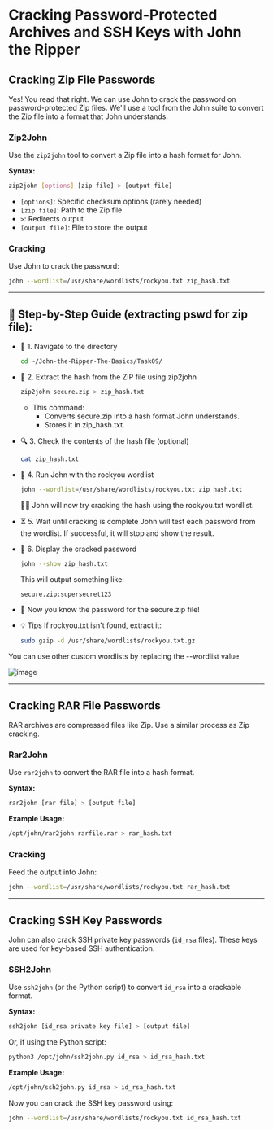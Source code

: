 # Cracking Password-Protected Archives and SSH Keys with John the Ripper

## Cracking Zip File Passwords

Yes! You read that right. We can use John to crack the password on password-protected Zip files. We'll use a tool from the John suite to convert the Zip file into a format that John understands.

### Zip2John

Use the `zip2john` tool to convert a Zip file into a hash format for John.

**Syntax:**

```bash
zip2john [options] [zip file] > [output file]
```

- `[options]`: Specific checksum options (rarely needed)
- `[zip file]`: Path to the Zip file
- `>`: Redirects output
- `[output file]`: File to store the output

### Cracking

Use John to crack the password:

```bash
john --wordlist=/usr/share/wordlists/rockyou.txt zip_hash.txt
```
---

## 🧭 Step-by-Step Guide (extracting pswd for zip file):
- 📁 1. Navigate to the directory
  ```bash
  cd ~/John-the-Ripper-The-Basics/Task09/
  ```

- 🧱 2. Extract the hash from the ZIP file using zip2john
  ```bash
  zip2john secure.zip > zip_hash.txt
  ```
  - This command:
    - Converts secure.zip into a hash format John understands.
    - Stores it in zip_hash.txt.

- 🔍 3. Check the contents of the hash file (optional)
  ```bash
  cat zip_hash.txt
  ```
  
- 🔨 4. Run John with the rockyou wordlist
  ```bash
  john --wordlist=/usr/share/wordlists/rockyou.txt zip_hash.txt
  ```
  
   🧔‍♂️ John will now try cracking the hash using the rockyou.txt wordlist.

- ⏳ 5. Wait until cracking is complete
  John will test each password from the wordlist. If successful, it will stop and show the result.

- 🔑 6. Display the cracked password
  ```bash
  john --show zip_hash.txt
  ```
  This will output something like:
  ```bash
  secure.zip:supersecret123
  ```
  
- 🎉 Now you know the password for the secure.zip file!

- 💡 Tips
  If rockyou.txt isn't found, extract it:
  ```bash
  sudo gzip -d /usr/share/wordlists/rockyou.txt.gz
  ```
You can use other custom wordlists by replacing the --wordlist value.

![image](https://github.com/user-attachments/assets/4cffb8a2-a8ec-40e6-8968-09617f7d2ee6)

---

## Cracking RAR File Passwords

RAR archives are compressed files like Zip. Use a similar process as Zip cracking.

### Rar2John

Use `rar2john` to convert the RAR file into a hash format.

**Syntax:**

```bash
rar2john [rar file] > [output file]
```

**Example Usage:**

```bash
/opt/john/rar2john rarfile.rar > rar_hash.txt
```

### Cracking

Feed the output into John:

```bash
john --wordlist=/usr/share/wordlists/rockyou.txt rar_hash.txt
```

---

## Cracking SSH Key Passwords

John can also crack SSH private key passwords (`id_rsa` files). These keys are used for key-based SSH authentication.

### SSH2John

Use `ssh2john` (or the Python script) to convert `id_rsa` into a crackable format.

**Syntax:**

```bash
ssh2john [id_rsa private key file] > [output file]
```

Or, if using the Python script:

```bash
python3 /opt/john/ssh2john.py id_rsa > id_rsa_hash.txt
```

**Example Usage:**

```bash
/opt/john/ssh2john.py id_rsa > id_rsa_hash.txt
```

Now you can crack the SSH key password using:

```bash
john --wordlist=/usr/share/wordlists/rockyou.txt id_rsa_hash.txt
